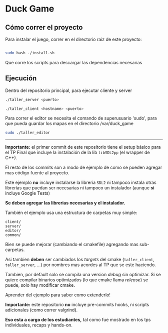 # Duck Game

## Cómo correr el proyecto

Para instalar el juego, correr en el directorio raiz de este proyecto:
```bash

sudo bash ./install.sh

```

Que corre los scripts para descargar las dependencias necesarias

## Ejecución

Dentro del repositorio principal, para ejecutar cliente y server 

```bash
./taller_server <puerto>
```

```bash
./taller_client <hostname> <puerto>
```

Para correr el editor se necesita el comando de superusuario 'sudo', para que pueda guardar los mapas en el directorio /var/duck_game

```bash
sudo ./taller_editor
```

-------------------------------------------------------------

**Importante:** el primer commit de este repositorio tiene el setup
básico para el TP Final que incluye la instalación de la lib
`libSDL2pp` (el wrapper de C++).

El resto de los commits son a modo de ejemplo de como se pueden
agregar mas código fuente al proyecto.

Este ejemplo **no** incluye instalarse la librería `SDL2` ni tampoco
instala otras librerías que puedan ser necesarias ni tampoco un
instalador (aunque **si** incluye Google Tests)

**Se deben agregar las librerias necesarias y el instalador.**

También el ejemplo usa una estructura de carpetas muy simple:

```
client/
server/
editor/
common/
```

Bien se puede mejorar (cambiando el cmakefile) agregando mas
sub-carpetas.

Asi tambien **deben** ser cambiados los *targets* del cmake (`taller_client`,
`taller_server`, ...) por nombres mas acordes al TP que se este
haciendo.

Tambien, por default solo se compila una version *debug* sin
optimizar. Si se quiere compilar binarios optimizados
(lo que cmake llama *release*) se puede, solo hay modificar
cmake.

Aprender del ejemplo para saber como extenderlo!

**Importante:** este repositorio **no** incluye pre-commits hooks,
ni scripts adicionales (como correr valgrind).

**Eso esta a cargo de los estudiantes,** tal como fue mostrado
en los tps individuales, recaps y hands-on.

